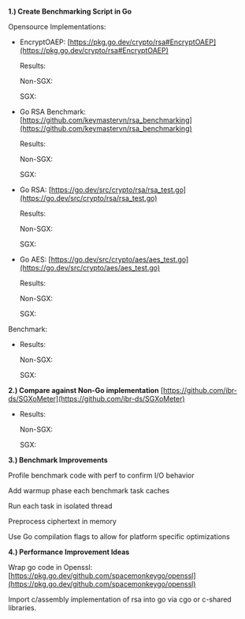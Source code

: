 **1.) Create Benchmarking Script in Go**

Opensource Implementations:

- EncryptOAEP: [https://pkg.go.dev/crypto/rsa#EncryptOAEP](https://pkg.go.dev/crypto/rsa#EncryptOAEP)

    Results:

    Non-SGX:

    SGX:

- Go RSA Benchmark: [https://github.com/keymastervn/rsa_benchmarking](https://github.com/keymastervn/rsa_benchmarking)

    Results:

    Non-SGX:

    SGX:

- Go RSA: [https://go.dev/src/crypto/rsa/rsa_test.go](https://go.dev/src/crypto/rsa/rsa_test.go)

    Results:

    Non-SGX:

    SGX:

- Go AES: [https://go.dev/src/crypto/aes/aes_test.go](https://go.dev/src/crypto/aes/aes_test.go)

    Results:

    Non-SGX:

    SGX:


Benchmark:

- Results:

    Non-SGX:

    SGX:


**2.) Compare against Non-Go implementation** [https://github.com/ibr-ds/SGXoMeter](https://github.com/ibr-ds/SGXoMeter)

- Results:

    Non-SGX:

    SGX:


**3.) Benchmark Improvements**

Profile benchmark code with perf to confirm I/O behavior

Add warmup phase each benchmark task caches

Run each task in isolated thread

Preprocess ciphertext in memory

Use Go compilation flags to allow for platform specific optimizations

**4.) Performance Improvement Ideas**

Wrap go code in Openssl: [https://pkg.go.dev/github.com/spacemonkeygo/openssl](https://pkg.go.dev/github.com/spacemonkeygo/openssl)

Import c/assembly implementation of rsa into go via cgo or c-shared libraries.